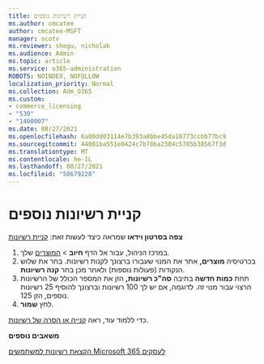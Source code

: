 ```yaml
---
title: קניית רשיונות נוספים
ms.author: cmcatee
author: cmcatee-MSFT
manager: scotv
ms.reviewer: shegu, nicholak
ms.audience: Admin
ms.topic: article
ms.service: o365-administration
ROBOTS: NOINDEX, NOFOLLOW
localization_priority: Normal
ms.collection: Adm_O365
ms.custom:
- commerce_licensing
- "530"
- "1400007"
ms.date: 08/27/2021
ms.openlocfilehash: 6a00dd03114e7b393a8bbe45da10773ccbb77bc9
ms.sourcegitcommit: 44081ba551e0424c7b78ba2304c5705b38567f3d
ms.translationtype: MT
ms.contentlocale: he-IL
ms.lasthandoff: 08/27/2021
ms.locfileid: "58679228"
---
```

# <a name="buy-additional-licenses"></a>קניית רשיונות נוספים

**צפה בסרטון וידאו** שמראה כיצד לעשות זאת: [קניית רשיונות](https://go.microsoft.com/fwlink/p/?linkid=2154857)

1. במרכז הניהול, עבור אל הדף **חיוב**  >  [המוצרים](https://go.microsoft.com/fwlink/p/?linkid=842054) שלך.
2. בכרטיסיה **מוצרים,** אתר את המנוי שעבורו ברצונך לקנות רשיונות. בחר את שלוש הנקודות (פעולות נוספות) ולאחר מכן בחר **קנה רשיונות**.
3. תחת **כמות חדשה** בתיבה **סה"כ רשיונות,** הזן את המספר הכולל של הרשיונות הרצוי עבור מנוי זה. לדוגמה, אם יש לך 100 רשיונות וברצונך להוסיף 25 רשיונות נוספים, הזן 125.
4. לחץ **שמור**.

כדי ללמוד עוד, ראה [קנייה או הסרה של רשיונות](https://docs.microsoft.com/microsoft-365/commerce/licenses/buy-licenses).

**משאבים נוספים**

[הקצאת רשיונות למשתמשים Microsoft 365 לעסקים](https://docs.microsoft.com/microsoft-365/admin/manage/assign-licenses-to-users)